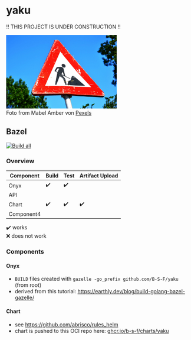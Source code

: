 # yaku
!! THIS PROJECT IS UNDER CONSTRUCTION !!

<img src="./misc/under-construction.jpg" alt="Under Construction" width="300"/>  
  <figcaption>
    Foto from Mabel Amber von <a href="https://www.pexels.com/de-de/foto/nahaufnahme-fotografie-der-roten-und-weissen-strassenbeschilderung-117602/" target="_blank">Pexels</a>
  </figcaption>

## Bazel
[![Build all](https://github.com/B-S-F/yaku/actions/workflows/build-all.yml/badge.svg)](https://github.com/B-S-F/yaku/actions/workflows/build-all.yml)

### Overview

| Component  | Build | Test | Artifact Upload |
|------------|-------|------|-----------------|
| Onyx       | ✔️    | ✔️   |                 |
| API        |       |      |                 |
| Chart      | ✔️    | ✔️   |  ✔️             |
| Component4 |       |      |                 |

✔️ works  
❌ does not work

### Components

#### Onyx
- `BUILD` files created with  `gazelle -go_prefix github.com/B-S-F/yaku` (from root)
- derived from this tutorial: https://earthly.dev/blog/build-golang-bazel-gazelle/

#### Chart
- see https://github.com/abrisco/rules_helm
- chart is pushed to this OCI repo here: [ghcr.io/b-s-f/charts/yaku](https://github.com/B-S-F/yaku/pkgs/container/charts%2Fyaku)